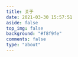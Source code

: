 ```yaml
---
title: 关于
date: 2021-03-30 15:57:51
aside: false
top_img: false
background: "#f8f9fe"
comments: false
type: "about"
---
```

<script src="https://unpkg.com/mini-sandbox@0.3.11"></script>
